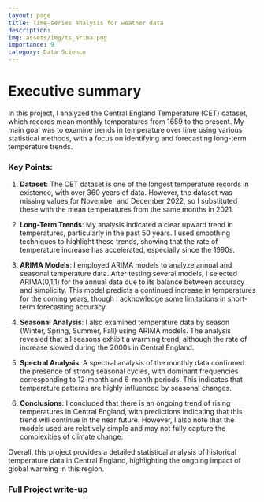 ```yaml
---
layout: page
title: Time-series analysis for weather data
description: 
img: assets/img/ts_arima.png
importance: 9
category: Data Science
---
```


# Executive summary
In this project, I analyzed the Central England Temperature (CET) dataset, which records mean monthly temperatures from 1659 to the present. My main goal was to examine trends in temperature over time using various statistical methods, with a focus on identifying and forecasting long-term temperature trends.

### Key Points:
1. **Dataset**: The CET dataset is one of the longest temperature records in existence, with over 360 years of data. However, the dataset was missing values for November and December 2022, so I substituted these with the mean temperatures from the same months in 2021.

2. **Long-Term Trends**: My analysis indicated a clear upward trend in temperatures, particularly in the past 50 years. I used smoothing techniques to highlight these trends, showing that the rate of temperature increase has accelerated, especially since the 1990s.

3. **ARIMA Models**: I employed ARIMA models to analyze annual and seasonal temperature data. After testing several models, I selected ARIMA(0,1,1) for the annual data due to its balance between accuracy and simplicity. This model predicts a continued increase in temperatures for the coming years, though I acknowledge some limitations in short-term forecasting accuracy.

4. **Seasonal Analysis**: I also examined temperature data by season (Winter, Spring, Summer, Fall) using ARIMA models. The analysis revealed that all seasons exhibit a warming trend, although the rate of increase slowed during the 2000s in Central England.

5. **Spectral Analysis**: A spectral analysis of the monthly data confirmed the presence of strong seasonal cycles, with dominant frequencies corresponding to 12-month and 6-month periods. This indicates that temperature patterns are highly influenced by seasonal changes.

6. **Conclusions**: I concluded that there is an ongoing trend of rising temperatures in Central England, with predictions indicating that this trend will continue in the near future. However, I also note that the models used are relatively simple and may not fully capture the complexities of climate change.

Overall, this project provides a detailed statistical analysis of historical temperature data in Central England, highlighting the ongoing impact of global warming in this region.

### Full Project write-up
<object data="/assets/pdf/time_series_climate.pdf" width="600" height="800" type='application/pdf'></object>



